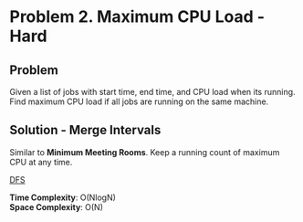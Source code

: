 # Problem 2. Maximum CPU Load - Hard

## Problem
Given a list of jobs with start time, end time, and CPU load when its running. Find maximum CPU load if all jobs are running on the same machine.

## Solution - Merge Intervals
Similar to **Minimum Meeting Rooms**. Keep a running count of maximum CPU at any time. <br>

[DFS](https://github.com/jecjung520/Algorithm/blob/main/Coding%20Patterns/Islands%20-%20Matrix%20Traversal/Problem%202.%20Number%20of%20Distinct%20Islands%20-%20Medium/numberofIsland.cc)

**Time Complexity**: O(NlogN) <br />
**Space Complexity**: O(N)
